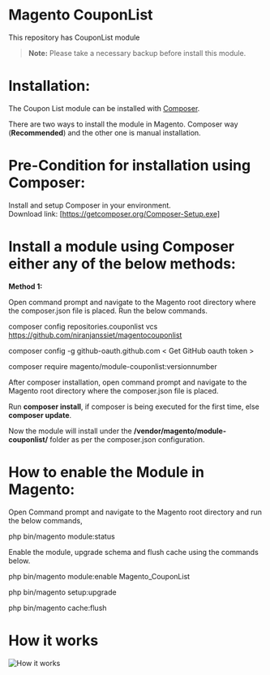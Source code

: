 # Magento CouponList

This repository has CouponList module


> **Note:** Please take a necessary backup before install this module.


# Installation:

The Coupon List module can be installed with [Composer](https://getcomposer.org/). 

There are two ways to install the module in  Magento. Composer way (**Recommended**) and the other one is manual installation.

# Pre-Condition for installation using Composer:

   Install and setup Composer in your environment.                                                  
   Download link: [https://getcomposer.org/Composer-Setup.exe]


# Install a module using Composer either any of the below methods:

**Method 1:**


Open command prompt and navigate to the Magento root directory where the composer.json file is placed. Run the below commands.
  
composer config repositories.couponlist vcs https://github.com/niranjanssiet/magentocouponlist
  
composer config -g github-oauth.github.com < Get GitHub oauth token >
  
composer require magento/module-couponlist:versionnumber


After composer installation, open command prompt and navigate to the Magento root  directory where the composer.json file is placed.
         
Run **composer install**, if composer is being executed for the first time, else **composer update**.

Now the module will install under the **/vendor/magento/module-couponlist/** folder as per the composer.json configuration.

          
# How to enable the Module in Magento:
          
Open Command prompt and navigate to the Magento root directory and run the below commands,   

php bin/magento module:status 
            

Enable the module, upgrade schema and flush cache using the commands below.
  
php bin/magento module:enable Magento_CouponList
             
php bin/magento setup:upgrade 
            
php bin/magento cache:flush
		
# How it works

![How it works](https://drive.google.com/file/d/1zmUXGhY6DEzDJe9nQaX3hlCp_sQ8dx0K/view)

